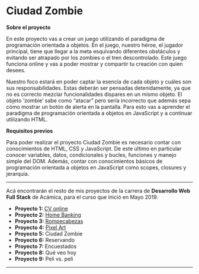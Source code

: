 # Ciudad Zombie

__Sobre el proyecto__

En este proyecto vas a crear un juego utilizando el paradigma de programación orientada a objetos. En el juego, nuestro héroe, el jugador principal, tiene que llegar a la meta esquivando diferentes obstáculos y evitando ser atrapado por los zombies o el tren descontrolado. Este juego funciona online y vas a poder mostrar y compartir tu creación con quien desees.

Nuestro foco estará en poder captar la esencia de cada objeto y cuáles son sus responsabilidades. Estas deberán ser pensadas detenidamente, ya que no es correcto mezclar funcionalidades dispares en un mismo objeto. El objeto ‘zombie’ sabe como “atacar” pero sería incorrecto que además sepa cómo mostrar un botón de alerta en la pantalla. Para esto vas a aprender el paradigma de programación orientada a objetos en JavaScript y a continuar utilizando HTML.

__Requisitos previos__

Para poder realizar el proyecto Ciudad Zombie es necesario contar con conocimientos de HTML, CSS y JavaScript. De este último en particular conocer variables, datos, condicionales y bucles, funciones y manejo simple del DOM. Además, contar con conocimientos básicos de programación orientada a objetos en JavaScript como scopes, closures y jerarquía.

***

Acá encontrarán el resto de mis proyectos de la carrera de __Desarrollo Web Full Stack__ de Acámica, para el curso que inició en Mayo 2019.

* __Proyecto 1:__ [CV online](https://github.com/woodlandspirit/CV_online)
* __Proyecto 2:__ [Home Banking](https://github.com/woodlandspirit/Home_Banking)
* __Proyecto 3:__ [Rompecabezas](https://github.com/woodlandspirit/Rompecabezas)
* __Proyecto 4:__ [Pixel Art](https://github.com/woodlandspirit/Pixel-art)
* __Proyecto 5:__ Ciudad Zombie
* __Proyecto 6:__ Reservando
* __Proyecto 7:__ Encuestados
* __Proyecto 8:__  Qué veo hoy
* __Proyecto 9:__ Peli vs. peli

***